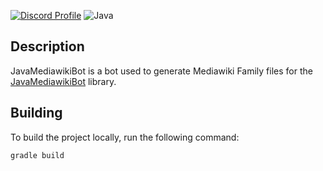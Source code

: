 [![Discord Profile](https://img.shields.io/badge/Discord-7289DA?style=for-the-badge&logo=discord&logoColor=white)](https://www.discordapp.com/users/244908008155512832)
![Java](https://img.shields.io/badge/Java-ED8B00?style=for-the-badge&logo=openjdk&logoColor=white)

## Description

JavaMediawikiBot is a bot used to generate Mediawiki Family files for the [JavaMediawikiBot](https://github.com/Choco31415/JavaMediawikiBot) library.

## Building

To build the project locally, run the following command:

```
gradle build
```